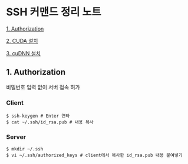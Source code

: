 # SSH 커맨드 정리 노트
   [1. Authorization](#1.-Authorization)

   [2. CUDA 설치](#2.-CUDA-설치)

   [3. cuDNN 설치](#3.-cuDNN-설치)


## 1. Authorization <a name="1.-Authorization"></a>
  비밀번호 입력 없이 서버 접속 허가
  
  ### Client
  ```
  $ ssh-keygen # Enter 연타
  $ cat ~/.ssh/id_rsa.pub # 내용 복사
  ```
  ### Server
  ```
  $ mkdir ~/.ssh
  $ vi ~/.ssh/authorized_keys # client에서 복사한 id_rsa.pub 내용 붙여넣기
  ```

  
  
  
  
